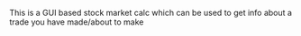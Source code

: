 This is a GUI based stock market calc which can be used to get info about a trade you have made/about to make

